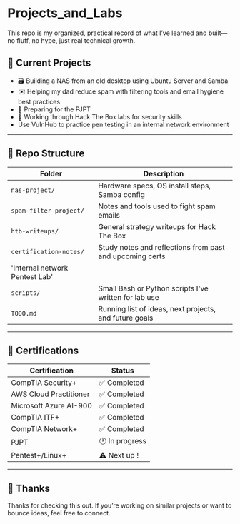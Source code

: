 # Projects_and_Labs
This repo is my organized, practical record of what I’ve learned and built—no fluff, no hype, just real technical growth.
## 🔧 Current Projects
- 🗃️ Building a NAS from an old desktop using Ubuntu Server and Samba
- ✉️ Helping my dad reduce spam with filtering tools and email hygiene best practices
- 🎯 Preparing for the  PJPT 
- 🔐 Working through Hack The Box labs for security skills
- Use VulnHub to  practice pen testing in an internal network environment 
---

## 📂 Repo Structure
| Folder | Description |
|--------|-------------|
| `nas-project/` | Hardware specs, OS install steps, Samba config |
| `spam-filter-project/` | Notes and tools used to fight spam emails |
| `htb-writeups/` | General strategy writeups for Hack The Box |
| `certification-notes/` | Study notes and reflections from past and upcoming certs |
| 'Internal network Pentest Lab'|
| `scripts/` | Small Bash or Python scripts I've written for lab use |
| `TODO.md` | Running list of ideas, next projects, and future goals |

---

## 📜 Certifications
| Certification | Status |
|---------------|--------|
| CompTIA Security+ | ✅ Completed |
| AWS Cloud Practitioner | ✅ Completed |
| Microsoft Azure AI-900 | ✅ Completed |
| CompTIA ITF+ | ✅ Completed |
| CompTIA Network+ | ✅ Completed|
| PJPT | 🕐 In progress |
| Pentest+/Linux+ | ⚠️ Next up ! |

---

## 🙌 Thanks
Thanks for checking this out. If you’re working on similar projects or want to bounce ideas, feel free to connect.
